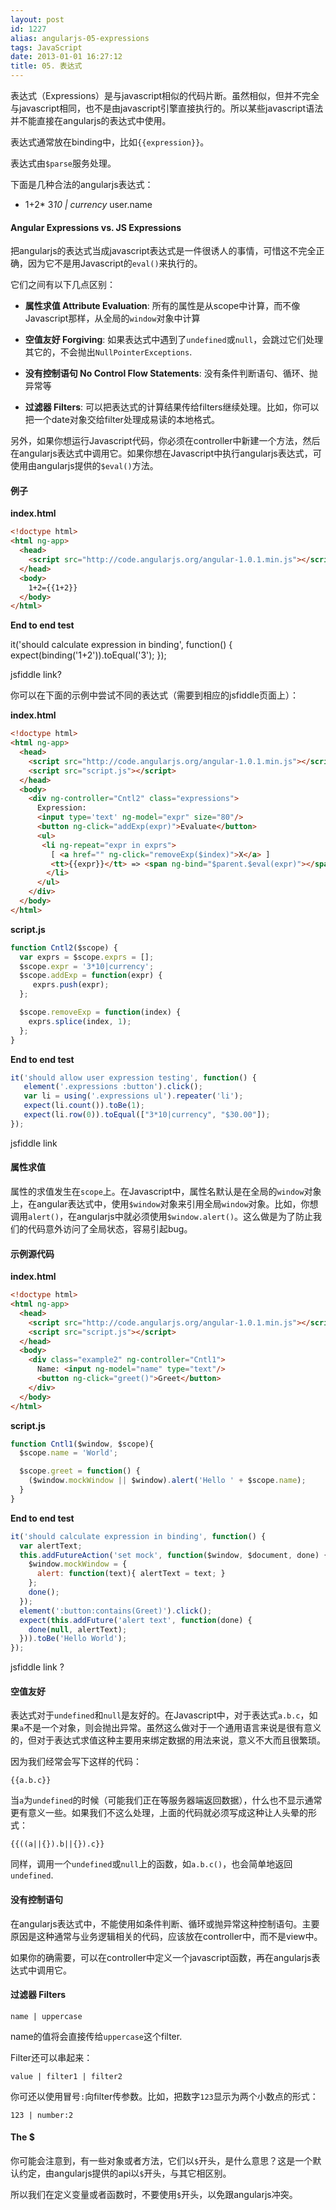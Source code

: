 ```yaml
---
layout: post
id: 1227
alias: angularjs-05-expressions
tags: JavaScript
date: 2013-01-01 16:27:12
title: 05. 表达式
---
```




表达式（Expressions）是与javascript相似的代码片断。虽然相似，但并不完全与javascript相同，也不是由javascript引擎直接执行的。所以某些javascript语法并不能直接在angularjs的表达式中使用。

表达式通常放在binding中，比如`{{expression}}`。

表达式由`$parse`服务处理。

下面是几种合法的angularjs表达式：

*   1+2*   3*10 | currency*   user.name

#### Angular Expressions vs. JS Expressions

把angularjs的表达式当成javascript表达式是一件很诱人的事情，可惜这不完全正确，因为它不是用Javascript的`eval()`来执行的。

它们之间有以下几点区别：

*   **属性求值 Attribute Evaluation**: 所有的属性是从scope中计算，而不像Javascript那样，从全局的`window`对象中计算

*   **空值友好 Forgiving**: 如果表达式中遇到了`undefined`或`null`，会跳过它们处理其它的，不会抛出`NullPointerExceptions`.

*   **没有控制语句 No Control Flow Statements**: 没有条件判断语句、循环、抛异常等

*   **过滤器 Filters**: 可以把表达式的计算结果传给filters继续处理。比如，你可以把一个date对象交给filter处理成易读的本地格式。

另外，如果你想运行Javascript代码，你必须在controller中新建一个方法，然后在angularjs表达式中调用它。如果你想在Javascript中执行angularjs表达式，可使用由angularjs提供的`$eval()`方法。

#### 例子

**index.html**

```html
<!doctype html>
<html ng-app>
  <head>
    <script src="http://code.angularjs.org/angular-1.0.1.min.js"></script>
  </head>
  <body>
    1+2={{1+2}}
  </body>
</html>
```

**End to end test**

it('should calculate expression in binding', function() {
  expect(binding('1+2')).toEqual('3');
});

jsfiddle link?

你可以在下面的示例中尝试不同的表达式（需要到相应的jsfiddle页面上）：

**index.html**

```html
<!doctype html>
<html ng-app>
  <head>
    <script src="http://code.angularjs.org/angular-1.0.1.min.js"></script>
    <script src="script.js"></script>
  </head>
  <body>
    <div ng-controller="Cntl2" class="expressions">
      Expression:
      <input type='text' ng-model="expr" size="80"/>
      <button ng-click="addExp(expr)">Evaluate</button>
      <ul>
       <li ng-repeat="expr in exprs">
         [ <a href="" ng-click="removeExp($index)">X</a> ]
         <tt>{{expr}}</tt> => <span ng-bind="$parent.$eval(expr)"></span>
        </li>
      </ul>
    </div>
  </body>
</html>
```

**script.js**

```js
function Cntl2($scope) {
  var exprs = $scope.exprs = [];
  $scope.expr = '3*10|currency';
  $scope.addExp = function(expr) {
     exprs.push(expr);
  };

  $scope.removeExp = function(index) {
    exprs.splice(index, 1);
  };
}
```

**End to end test**

```js
it('should allow user expression testing', function() {
   element('.expressions :button').click();
   var li = using('.expressions ul').repeater('li');
   expect(li.count()).toBe(1);
   expect(li.row(0)).toEqual(["3*10|currency", "$30.00"]);
});
```

jsfiddle link

#### 属性求值

属性的求值发生在`scope`上。在Javascript中，属性名默认是在全局的`window`对象上，在angular表达式中，使用`$window`对象来引用全局`window`对象。比如，你想调用`alert()`，在angularjs中就必须使用`$window.alert()`。这么做是为了防止我们的代码意外访问了全局状态，容易引起bug。

#### 示例源代码

**index.html**

```html
<!doctype html>
<html ng-app>
  <head>
    <script src="http://code.angularjs.org/angular-1.0.1.min.js"></script>
    <script src="script.js"></script>
  </head>
  <body>
    <div class="example2" ng-controller="Cntl1">
      Name: <input ng-model="name" type="text"/>
      <button ng-click="greet()">Greet</button>
    </div>
  </body>
</html>
```

**script.js**

```js
function Cntl1($window, $scope){
  $scope.name = 'World';

  $scope.greet = function() {
    ($window.mockWindow || $window).alert('Hello ' + $scope.name);
  }
}
```

**End to end test**

```js
it('should calculate expression in binding', function() {
  var alertText;
  this.addFutureAction('set mock', function($window, $document, done) {
    $window.mockWindow = {
      alert: function(text){ alertText = text; }
    };
    done();
  });
  element(':button:contains(Greet)').click();
  expect(this.addFuture('alert text', function(done) {
    done(null, alertText);
  })).toBe('Hello World');
});
```

jsfiddle link ?

#### 空值友好

表达式对于`undefined`和`null`是友好的。在Javascript中，对于表达式`a.b.c`，如果`a`不是一个对象，则会抛出异常。虽然这么做对于一个通用语言来说是很有意义的，但对于表达式求值这种主要用来绑定数据的用法来说，意义不大而且很繁琐。

因为我们经常会写下这样的代码：

    {{a.b.c}}

当`a`为`undefined`的时候（可能我们正在等服务器端返回数据），什么也不显示通常更有意义一些。如果我们不这么处理，上面的代码就必须写成这种让人头晕的形式：

    {{((a||{}).b||{}).c}}

同样，调用一个`undefined`或`null`上的函数，如`a.b.c()`，也会简单地返回`undefined`.

#### 没有控制语句

在angularjs表达式中，不能使用如条件判断、循环或抛异常这种控制语句。主要原因是这种通常与业务逻辑相关的代码，应该放在controller中，而不是view中。

如果你的确需要，可以在controller中定义一个javascript函数，再在angularjs表达式中调用它。

#### 过滤器 Filters

    name | uppercase

name的值将会直接传给`uppercase`这个filter.

Filter还可以串起来：

    value | filter1 | filter2

你可还以使用冒号`:`向filter传参数。比如，把数字`123`显示为两个小数点的形式：

    123 | number:2

#### The $

你可能会注意到，有一些对象或者方法，它们以`$`开头，是什么意思？这是一个默认约定，由angularjs提供的api以`$`开头，与其它相区别。

所以我们在定义变量或者函数时，不要使用`$`开头，以免跟angularjs冲突。

